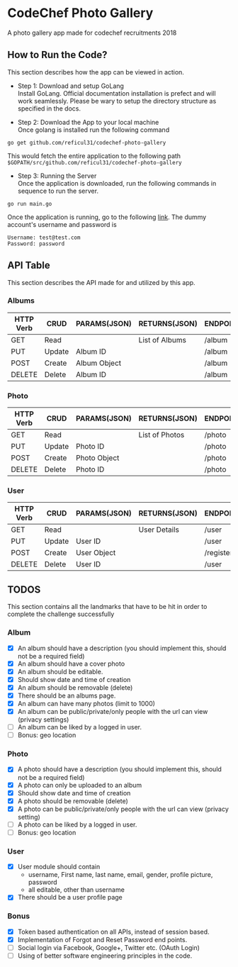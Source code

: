 # CodeChef Photo Gallery
A photo gallery app made for codechef recruitments 2018

## How to Run the Code?
This section describes how the app can be viewed in action.

* Step 1: Download and setup GoLang  
Install GoLang. Official documentation installation is prefect and will work seamlessly. Please be wary to setup the directory structure as specified in the docs.

* Step 2: Download the App to your local machine  
Once golang is installed run the following command  
```
go get github.com/reficul31/codechef-photo-gallery
```
This would fetch the entire application to the following path ```$GOPATH/src/github.com/reficul31/codechef-photo-gallery```

* Step 3: Running the Server  
Once the application is downloaded, run the following commands in sequence to run the server. 
```
go run main.go
```
Once the application is running, go to the following [link](http://localhost:8080).
The dummy account's username and password is  
```
Username: test@test.com
Password: password
```

## API Table
This section describes the API made for and utilized by this app.

### Albums
| HTTP Verb | CRUD   | PARAMS(JSON) | RETURNS(JSON)  | ENDPOINT   |
|-----------|--------|--------------|----------------| -----------|
| GET       | Read   |              | List of Albums | /album     |
| PUT       | Update | Album ID     |                | /album     |
| POST      | Create | Album Object |                | /album     |
| DELETE    | Delete | Album ID     |                | /album     |

### Photo 
| HTTP Verb | CRUD   | PARAMS(JSON) | RETURNS(JSON)  | ENDPOINT   |
|-----------|--------|--------------|----------------| -----------|
| GET       | Read   |              | List of Photos | /photo     |
| PUT       | Update | Photo ID     |                | /photo     |
| POST      | Create | Photo Object |                | /photo     |
| DELETE    | Delete | Photo ID     |                | /photo     |

### User
| HTTP Verb | CRUD   | PARAMS(JSON) | RETURNS(JSON)  | ENDPOINT |
|-----------|--------|--------------|----------------| ---------|
| GET       | Read   |              | User Details   | /user    |
| PUT       | Update | User ID      |                | /user    |
| POST      | Create | User Object  |                | /register|
| DELETE    | Delete | User ID      |                | /user    |

## TODOS
This section contains all the landmarks that have to be hit in order to complete the challenge successfully
### Album  
- [x] An album should have a description (you should implement this, should not be a required field)
- [x] An album should have a cover photo
- [x] An album should be editable.
- [x] Should show date and time of creation
- [x] An album should be removable (delete)
- [x] There should be an albums page.
- [x] An album can have many photos (limit to 1000)
- [x] An album can be public/private/only people with the url can view (privacy settings)
- [ ] An album can be liked by a logged in user.
- [ ] Bonus: geo location
### Photo
- [x] A photo should have a description (you should implement this, should not be a required field)
- [x] A photo can only be uploaded to an album
- [x] Should show date and time of creation
- [x] A photo should be removable (delete)
- [x] A photo can be public/private/only people with the url can view (privacy setting)
- [ ] A photo can be liked by a logged in user.
- [ ] Bonus: geo location
### User
- [x] User module should contain
    - username, First name, last name, email, gender, profile picture, password
    - all editable, other than username
- [x] There should be a user profile page
### Bonus
- [x] Token based authentication on all APIs, instead of session based.
- [x] Implementation of Forgot and Reset Password end points. 
- [ ] Social login via Facebook, Google+, Twitter etc. (OAuth Login)
- [ ] Using of better software engineering principles in the code. 
